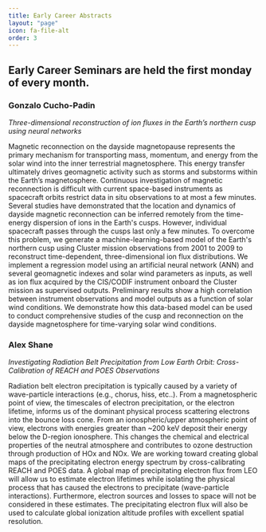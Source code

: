 ```yaml
---
title: Early Career Abstracts
layout: "page"
icon: fa-file-alt
order: 3
---
```


<h2>Early Career Seminars are held the first monday of every month.</h2>

<h3>Gonzalo Cucho-Padin</h3>

*Three-dimensional reconstruction of ion fluxes in the Earth’s northern cusp using neural networks*

Magnetic reconnection on the dayside magnetopause represents the primary mechanism for transporting mass, momentum, and energy from the solar wind into the inner terrestrial magnetosphere.  This energy transfer ultimately drives geomagnetic activity such as storms and substorms within the Earth’s magnetosphere. Continuous investigation of magnetic reconnection is difficult with current space-based instruments as spacecraft orbits restrict data in situ observations to at most a few minutes. Several studies have demonstrated that the location and dynamics of dayside magnetic reconnection can be inferred remotely from the time-energy dispersion of ions in the Earth's cusps. However, individual spacecraft passes through the cusps last only a few minutes. To overcome this problem, we generate a machine-learning-based model of the Earth's northern cusp using Cluster mission observations from 2001 to 2009 to reconstruct time-dependent, three-dimensional ion flux distributions. We implement a regression model using an artificial neural network (ANN) and several geomagnetic indexes and solar wind parameters as inputs, as well as ion flux acquired by the CIS/CODIF instrument onboard the Cluster mission as supervised outputs. Preliminary results show a high correlation between instrument observations and model outputs as a function of solar wind conditions. We demonstrate how this data-based model can be used to conduct comprehensive studies of the cusp and reconnection on the dayside magnetosphere for time-varying solar wind conditions.

<h3>Alex Shane</h3>

*Investigating Radiation Belt Precipitation from Low Earth Orbit: Cross-Calibration of REACH and POES Observations* 

Radiation belt electron precipitation is typically caused by a variety of wave-particle interactions (e.g., chorus, hiss, etc..). From a magnetospheric point of view, the timescales of electron precipitation, or the electron lifetime, informs us of the dominant physical process scattering electrons into the bounce loss cone. From an ionospheric/upper atmospheric point of view, electrons with energies greater than ~200 keV deposit their energy below the D-region ionosphere. This changes the chemical and electrical properties of the neutral atmosphere and contributes to ozone destruction through production of HOx and NOx. We are working toward creating global maps of the precipitating electron energy spectrum by cross-calibrating REACH and POES data. A global map of precipitating electron flux from LEO will allow us to estimate electron lifetimes while isolating the physical process that has caused the electrons to precipitate (wave-particle interactions). Furthermore, electron sources and losses to space will not be considered in these estimates. The precipitating electron flux will also be used to calculate global ionization altitude profiles with excellent spatial resolution.